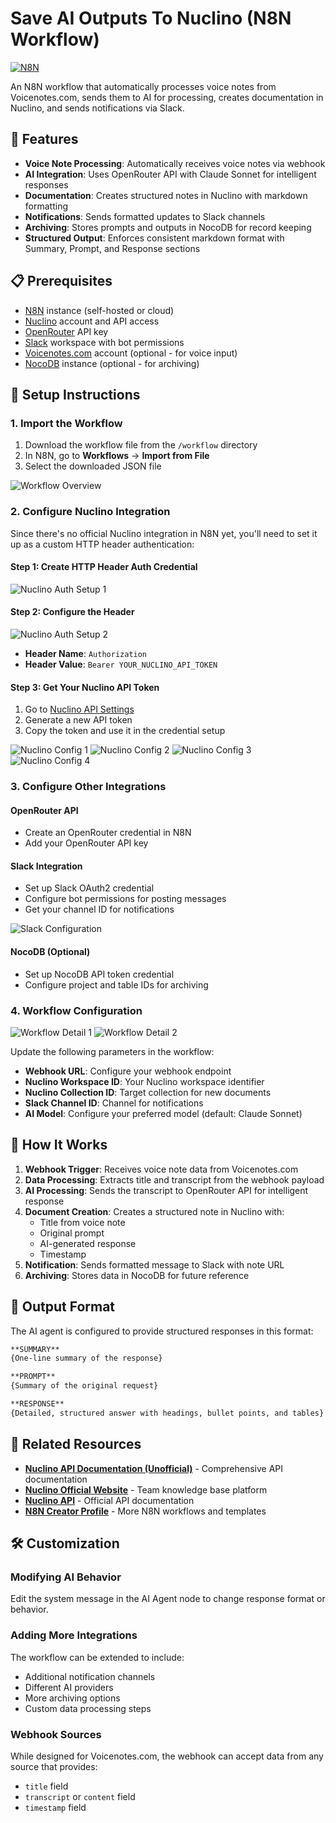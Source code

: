 # Save AI Outputs To Nuclino (N8N Workflow)

[![N8N](https://img.shields.io/badge/N8N-Workflow-FF6D5A?style=for-the-badge&logo=n8n)](https://n8n.io/) 

An N8N workflow that automatically processes voice notes from Voicenotes.com, sends them to AI for processing, creates documentation in Nuclino, and sends notifications via Slack.

## 🚀 Features

- **Voice Note Processing**: Automatically receives voice notes via webhook
- **AI Integration**: Uses OpenRouter API with Claude Sonnet for intelligent responses
- **Documentation**: Creates structured notes in Nuclino with markdown formatting
- **Notifications**: Sends formatted updates to Slack channels
- **Archiving**: Stores prompts and outputs in NocoDB for record keeping
- **Structured Output**: Enforces consistent markdown format with Summary, Prompt, and Response sections

## 📋 Prerequisites

- [N8N](https://n8n.io/) instance (self-hosted or cloud)
- [Nuclino](https://www.nuclino.com/) account and API access
- [OpenRouter](https://openrouter.ai/) API key
- [Slack](https://slack.com/) workspace with bot permissions
- [Voicenotes.com](https://voicenotes.com/) account (optional - for voice input)
- [NocoDB](https://nocodb.com/) instance (optional - for archiving)

## 🔧 Setup Instructions

### 1. Import the Workflow

1. Download the workflow file from the `/workflow` directory
2. In N8N, go to **Workflows** → **Import from File**
3. Select the downloaded JSON file

![Workflow Overview](images/1.png)

### 2. Configure Nuclino Integration

Since there's no official Nuclino integration in N8N yet, you'll need to set it up as a custom HTTP header authentication:

#### Step 1: Create HTTP Header Auth Credential

![Nuclino Auth Setup 1](images/nuclino-config/auth-setup-1.png)

#### Step 2: Configure the Header

![Nuclino Auth Setup 2](images/nuclino-config/auth-setup-2.png)

- **Header Name**: `Authorization`
- **Header Value**: `Bearer YOUR_NUCLINO_API_TOKEN`

#### Step 3: Get Your Nuclino API Token

1. Go to [Nuclino API Settings](https://www.nuclino.com/api)
2. Generate a new API token
3. Copy the token and use it in the credential setup

![Nuclino Config 1](images/nuclino-config/1.png)
![Nuclino Config 2](images/nuclino-config/2.png)
![Nuclino Config 3](images/nuclino-config/3.png)
![Nuclino Config 4](images/nuclino-config/4.png)

### 3. Configure Other Integrations

#### OpenRouter API
- Create an OpenRouter credential in N8N
- Add your OpenRouter API key

#### Slack Integration
- Set up Slack OAuth2 credential
- Configure bot permissions for posting messages
- Get your channel ID for notifications

![Slack Configuration](images/slack/1.png)

#### NocoDB (Optional)
- Set up NocoDB API token credential
- Configure project and table IDs for archiving

### 4. Workflow Configuration

![Workflow Detail 1](images/2.png)
![Workflow Detail 2](images/3.png)

Update the following parameters in the workflow:

- **Webhook URL**: Configure your webhook endpoint
- **Nuclino Workspace ID**: Your Nuclino workspace identifier
- **Nuclino Collection ID**: Target collection for new documents
- **Slack Channel ID**: Channel for notifications
- **AI Model**: Configure your preferred model (default: Claude Sonnet)

## 📖 How It Works

1. **Webhook Trigger**: Receives voice note data from Voicenotes.com
2. **Data Processing**: Extracts title and transcript from the webhook payload
3. **AI Processing**: Sends the transcript to OpenRouter API for intelligent response
4. **Document Creation**: Creates a structured note in Nuclino with:
   - Title from voice note
   - Original prompt
   - AI-generated response
   - Timestamp
5. **Notification**: Sends formatted message to Slack with note URL
6. **Archiving**: Stores data in NocoDB for future reference

## 🎯 Output Format

The AI agent is configured to provide structured responses in this format:

```markdown
**SUMMARY**  
{One-line summary of the response}

**PROMPT**  
{Summary of the original request}

**RESPONSE**  
{Detailed, structured answer with headings, bullet points, and tables}
```

## 🔗 Related Resources

- **[Nuclino API Documentation (Unofficial)](https://github.com/danielrosehill/Nuclino-API-Docs-Unofficial-0725)** - Comprehensive API documentation
- **[Nuclino Official Website](https://www.nuclino.com/)** - Team knowledge base platform
- **[Nuclino API](https://www.nuclino.com/api)** - Official API documentation
- **[N8N Creator Profile](https://n8n.io/creators/danielrosehill/)** - More N8N workflows and templates

## 🛠️ Customization

### Modifying AI Behavior
Edit the system message in the AI Agent node to change response format or behavior.

### Adding More Integrations
The workflow can be extended to include:
- Additional notification channels
- Different AI providers
- More archiving options
- Custom data processing steps

### Webhook Sources
While designed for Voicenotes.com, the webhook can accept data from any source that provides:
- `title` field
- `transcript` or `content` field
- `timestamp` field

 
